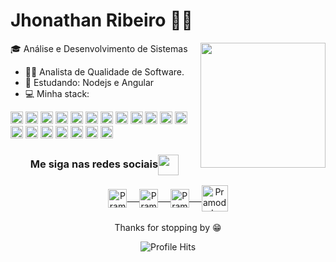 # Jhonathan Ribeiro :man_technologist:
<img align="right" height="200" src="https://github.com/rajput2107/rajput2107/blob/master/Assets/Developer.gif"/>

:mortar_board: Análise e Desenvolvimento de Sistemas
- 👨‍💻 Analista de Qualidade de Software.     
- 📘 Estudando: Nodejs e Angular
- 💻 Minha stack:
<div>
  <img width="20px" height="20px" alt="Angular" src="https://user-images.githubusercontent.com/37172038/102549958-c8542b80-409b-11eb-8212-ebf00d7bc203.png">  
  <img width="20px" height="20px" alt="Bootstrap" src="https://user-images.githubusercontent.com/37172038/102550676-fa19c200-409c-11eb-9915-4630287ab732.png">  
  <img width="20px" height="20px" alt="CSS3" src="https://user-images.githubusercontent.com/37172038/102550836-4c5ae300-409d-11eb-8d2c-89443494a81d.png">  
  <img width="20px" height="20px" alt="EXPRESS" src="https://user-images.githubusercontent.com/37172038/102550919-76aca080-409d-11eb-87cd-e976ad4722fd.png">  
  <img width="20px" height="20px" alt="GIT" src="https://user-images.githubusercontent.com/37172038/102551093-b3789780-409d-11eb-9e61-4fec6a4aec29.png">
  <img width="20px" height="20px" alt="HTML5" src="https://user-images.githubusercontent.com/37172038/102551445-40bbec00-409e-11eb-80ad-44b1329c9c4b.png">
  <img width="20px" height="20px" alt="IONIC" src="https://user-images.githubusercontent.com/37172038/102551645-9a241b00-409e-11eb-955b-7095bd15bbf6.png">
  <img width="20px" height="20px" alt="JAVASCRIPT" src="https://user-images.githubusercontent.com/37172038/102551719-be7ff780-409e-11eb-8808-e32c629a1821.png">
  <img width="20px" height="20px" alt="Jquery" src="https://user-images.githubusercontent.com/37172038/102551766-d35c8b00-409e-11eb-8800-5015e1c94e43.png">
  <img width="20px" height="20px" alt="Nodejs" src="https://user-images.githubusercontent.com/37172038/102551837-eec79600-409e-11eb-9184-b03d90a1e253.png">
  <img width="20px" height="20px" alt="Postgre" src="https://user-images.githubusercontent.com/37172038/102551911-0d2d9180-409f-11eb-8fce-f96858317cae.png">
  <img width="20px" height="20px" alt="Sass" src="https://user-images.githubusercontent.com/37172038/102551996-30584100-409f-11eb-9810-36f9ba22c266.png">
  <img width="20px" height="20px" alt="Ubuntu" src="https://user-images.githubusercontent.com/37172038/102552071-4e25a600-409f-11eb-9e1e-6f1db9f36469.png">
  <img width="20px" height="20px" alt="NPM" src="https://user-images.githubusercontent.com/37172038/102552149-71e8ec00-409f-11eb-99b7-3f60945f4e6b.png">
  <img width="20px" height="20px" alt="MongoDB" src="https://user-images.githubusercontent.com/37172038/102552218-95139b80-409f-11eb-8dc4-3ff79dfef32a.png">
  <img width="20px" height="20px" alt="TS" src="https://user-images.githubusercontent.com/37172038/102552746-782b9800-40a0-11eb-86e1-2f12d1f217d2.png">
  <img width="20px" height="20px" alt="Postman" src="https://user-images.githubusercontent.com/37172038/102552897-b628bc00-40a0-11eb-97ac-52344f8a6f58.png">
  <img width="20px" height="20px" alt="Linux" src="https://user-images.githubusercontent.com/37172038/102552999-e6705a80-40a0-11eb-847d-f82226f46270.png">
  <img width="20px" height="20px" alt="VSCODE" src="https://user-images.githubusercontent.com/37172038/102553120-1ae41680-40a1-11eb-8766-5aa820a3216c.png">
  
  
  
  
  
  
  
</div>
<div align="center">
  <h3 align="center">Me siga nas redes sociais<img align="center" src="https://github.com/rajput2107/rajput2107/blob/master/Assets/Handshake.gif" height="33px" /></h3> 
</div>
<p align="center">
 <a href="https://www.linkedin.com/in/jhonathan-ribeiro/" target="_blank">
  <img align="center" alt="Pramod's LinkedIn" width="30px" src="https://www.vectorlogo.zone/logos/linkedin/linkedin-icon.svg" /> &nbsp; &nbsp;
 </a>
 <a href="https://www.instagram.com/jhonathan.rb/" target="_blank">
  <img align="center" alt="Pramod's Instagram" width="30px" src="https://www.vectorlogo.zone/logos/instagram/instagram-icon.svg" /> &nbsp; &nbsp;
 </a>
 <a href="https://www.facebook.com/Jhonathanjbr" target="_blank">
  <img align="center" alt="Pramod's Twitter" width="30px" src="https://www.vectorlogo.zone/logos/facebook/facebook-icon.svg" /> &nbsp; &nbsp;
 </a>
<a href="https://jhonathanribeiro.netlify.app/" target="_blank">
  <img align="center" alt="Pramod's Blog" width="42px" src="https://img.icons8.com/nolan/64/blogger.png" />
 </a> 
  <br/>
  <br/>
  Thanks for stopping by 😁<br/>
</p>
<p align="center"><img alt="Profile Hits" src="https://hits.seeyoufarm.com/api/count/incr/badge.svg?url=https%3A%2F%2Fgithub.com%2Frajput2107%2F" /></p>
